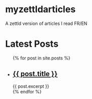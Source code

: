 # myzettldarticles
A zettld version of articles I read FR/EN


<h1>Latest Posts</h1>

<ul>
  {% for post in site.posts %}
    <li>
      <h2><a href="{{ site.url}} {{ post.url }}">{{ post.title }}</a></h2>
      {{ post.excerpt }}
    </li>
  {% endfor %}
</ul>
